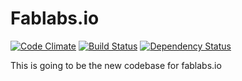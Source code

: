 # Fablabs.io

[![Code Climate](https://codeclimate.com/github/johnrees/fablabs/badges/gpa.svg)](https://codeclimate.com/github/johnrees/fablabs)
[![Build Status](https://travis-ci.org/johnrees/fablabs.svg)](https://travis-ci.org/johnrees/fablabs)
[![Dependency Status](https://gemnasium.com/johnrees/fablabs.svg)](https://gemnasium.com/johnrees/fablabs)

This is going to be the new codebase for fablabs.io
